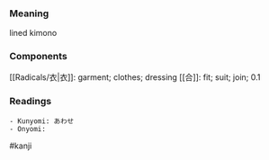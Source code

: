 ### Meaning

lined kimono

### Components

[[Radicals/衣|衣]]: garment; clothes; dressing [[合]]: fit; suit; join; 0.1

### Readings

```
- Kunyomi: あわせ
- Onyomi: 
```

#kanji